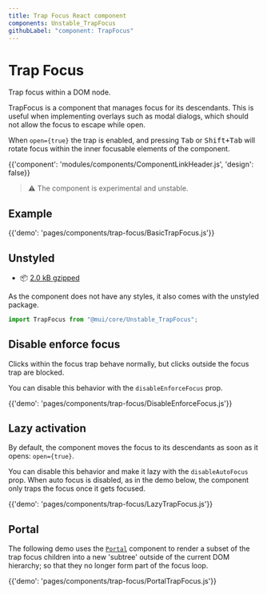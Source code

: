 ```yaml
---
title: Trap Focus React component
components: Unstable_TrapFocus
githubLabel: "component: TrapFocus"
---
```


# Trap Focus

<p class='description'>Trap focus within a DOM node.</p>

TrapFocus is a component that manages focus for its descendants.
This is useful when implementing overlays such as modal dialogs, which should not allow the focus to escape while open.

When `open={true}` the trap is enabled, and pressing <kbd class='key'>Tab</kbd> or <kbd><kbd  class='key'>Shift</kbd>+<kbd class='key'>Tab</kbd></kbd> will rotate focus within the inner focusable elements of the component.

{{'component': 'modules/components/ComponentLinkHeader.js', 'design': false}}

> ⚠️ The component is experimental and unstable.

## Example

{{'demo': 'pages/components/trap-focus/BasicTrapFocus.js'}}

## Unstyled

- 📦 [2.0 kB gzipped](https://bundlephobia.com/result?p=@mui/core@latest)

As the component does not have any styles, it also comes with the unstyled package.

```js
import TrapFocus from "@mui/core/Unstable_TrapFocus";
```

## Disable enforce focus

Clicks within the focus trap behave normally, but clicks outside the focus trap are blocked.

You can disable this behavior with the `disableEnforceFocus` prop.

{{'demo': 'pages/components/trap-focus/DisableEnforceFocus.js'}}

## Lazy activation

By default, the component moves the focus to its descendants as soon as it opens: `open={true}`.

You can disable this behavior and make it lazy with the `disableAutoFocus` prop.
When auto focus is disabled, as in the demo below, the component only traps the focus once it gets focused.

{{'demo': 'pages/components/trap-focus/LazyTrapFocus.js'}}

## Portal

The following demo uses the [`Portal`](/components/portal/) component to render a subset of the trap focus children into a new 'subtree' outside of the current DOM hierarchy; so that they no longer form part of the focus loop.

{{'demo': 'pages/components/trap-focus/PortalTrapFocus.js'}}
